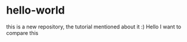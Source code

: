 # hello-world
this is a new repository, the tutorial mentioned about it :)
Hello I want to compare this
